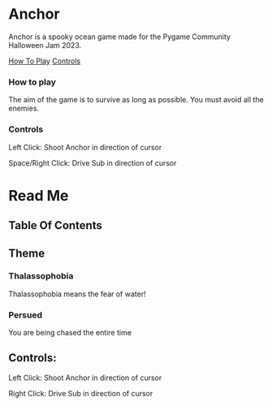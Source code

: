 # Anchor
Anchor is a spooky ocean game made for the Pygame Community Halloween Jam 2023.

[How To Play](#HowToPlay)
[Controls](#Controls)



<a name="HowToPlay" />

### How to play

The aim of the game is to survive as long as possible.
You must avoid all the enemies.


<a name="Controls" />

### Controls

Left Click: Shoot Anchor in direction of cursor

Space/Right Click: Drive Sub in direction of cursor




# Read Me

## Table Of Contents





## Theme

### Thalassophobia

Thalassophobia means the fear of water!


### Persued

You are being chased the entire time

<a name="#Controls" />

## Controls:
Left Click: Shoot Anchor in direction of cursor

Right Click: Drive Sub in direction of cursor


